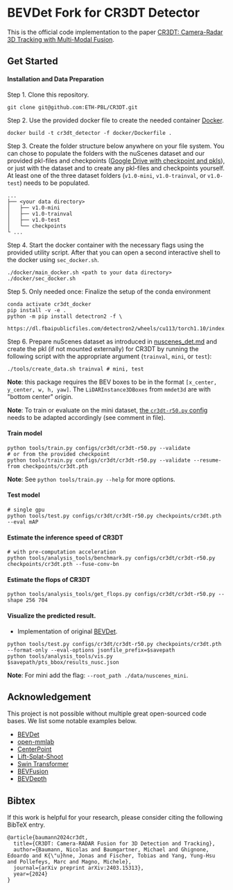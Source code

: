 # BEVDet Fork for CR3DT Detector
This is the official code implementation to the paper [CR3DT: Camera-Radar 3D Tracking with Multi-Modal Fusion](https://arxiv.org/abs/2403.15313). 


## Get Started

#### Installation and Data Preparation

Step 1. Clone this repository.
```shell script
git clone git@github.com:ETH-PBL/CR3DT.git
```

Step 2. Use the provided docker file to create the needed container [Docker](docker/Dockerfile).
```shell script
docker build -t cr3dt_detector -f docker/Dockerfile .
```

Step 3. Create the folder structure below anywhere on your file system. You can chose to populate the folders with the nuScenes dataset and our provided pkl-files and checkpoints ([Google Drive with checkpoint and pkls](https://drive.google.com/drive/folders/1gHPZMUCDObDTHqbU_7Drw0CILx4pu_7i)), or just with the dataset and to create any pkl-files and checkpoints yourself. At least one of the three dataset folders (`v1.0-mini`, `v1.0-trainval`, or `v1.0-test`) needs to be populated.
```shell script
...
├── <your data directory>
│   ├── v1.0-mini
│   ├── v1.0-trainval
│   ├── v1.0-test
│   └── checkpoints
└ ...
```

Step 4. Start the docker container with the necessary flags using the provided utility script. After that you can open a second interactive shell to the docker using `sec_docker.sh`.
```shell script
./docker/main_docker.sh <path to your data directory>
./docker/sec_docker.sh
```

Step 5. Only needed once: Finalize the setup of the conda environment
```shell script
conda activate cr3dt_docker
pip install -v -e .
python -m pip install detectron2 -f \
  https://dl.fbaipublicfiles.com/detectron2/wheels/cu113/torch1.10/index.html
```

Step 6. Prepare nuScenes dataset as introduced in [nuscenes_det.md](docs/en/datasets/nuscenes_det.md) and create the pkl (if not mounted externally) for CR3DT by running the following script with the appropriate argument (`trainval`, `mini`, or `test`):
```shell script
./tools/create_data.sh trainval # mini, test
```


**Note**: this package requires the BEV boxes to be in the format `[x_center, y_center, w, h, yaw]`. The `LiDARInstance3DBoxes` from `mmdet3d` are with "bottom center" origin.

**Note**: To train or evaluate on the mini dataset, [the `cr3dt-r50.py` config](configs/cr3dt/cr3dt-r50.py#L258) needs to be adapted accordingly (see comment in file).

#### Train model
```shell
python tools/train.py configs/cr3dt/cr3dt-r50.py --validate
# or from the provided checkpoint 
python tools/train.py configs/cr3dt/cr3dt-r50.py --validate --resume-from checkpoints/cr3dt.pth
```

**Note**: See `python tools/train.py --help` for more options.

#### Test model
```shell
# single gpu
python tools/test.py configs/cr3dt/cr3dt-r50.py checkpoints/cr3dt.pth --eval mAP
```

#### Estimate the inference speed of CR3DT

```shell
# with pre-computation acceleration
python tools/analysis_tools/benchmark.py configs/cr3dt/cr3dt-r50.py checkpoints/cr3dt.pth --fuse-conv-bn
```

#### Estimate the flops of CR3DT

```shell
python tools/analysis_tools/get_flops.py configs/cr3dt/cr3dt-r50.py --shape 256 704
```

#### Visualize the predicted result.

- Implementation of original [BEVDet](https://github.com/HuangJunJie2017/BEVDet).

```shell
python tools/test.py configs/cr3dt/cr3dt-r50.py checkpoints/cr3dt.pth --format-only --eval-options jsonfile_prefix=$savepath
python tools/analysis_tools/vis.py $savepath/pts_bbox/results_nusc.json
```

**Note**: For mini add the flag: `--root_path ./data/nuscenes_mini`.

## Acknowledgement

This project is not possible without multiple great open-sourced code bases. We list some notable examples below.

- [BEVDet](https://github.com/HuangJunJie2017/BEVDet)
- [open-mmlab](https://github.com/open-mmlab)
- [CenterPoint](https://github.com/tianweiy/CenterPoint)
- [Lift-Splat-Shoot](https://github.com/nv-tlabs/lift-splat-shoot)
- [Swin Transformer](https://github.com/microsoft/Swin-Transformer)
- [BEVFusion](https://github.com/mit-han-lab/bevfusion)
- [BEVDepth](https://github.com/Megvii-BaseDetection/BEVDepth)

## Bibtex

If this work is helpful for your research, please consider citing the following BibTeX entry.

```
@article{baumann2024cr3dt,
  title={CR3DT: Camera-RADAR Fusion for 3D Detection and Tracking},
  author={Baumann, Nicolas and Baumgartner, Michael and Ghignone, Edoardo and K{\"u}hne, Jonas and Fischer, Tobias and Yang, Yung-Hsu and Pollefeys, Marc and Magno, Michele},
  journal={arXiv preprint arXiv:2403.15313},
  year={2024}
}
```